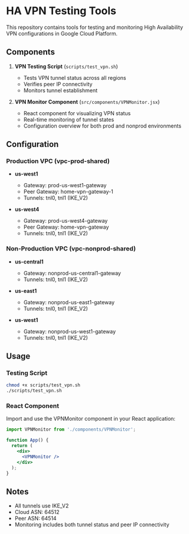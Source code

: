 # HA VPN Testing Tools

This repository contains tools for testing and monitoring High Availability VPN configurations in Google Cloud Platform.

## Components

1. **VPN Testing Script** (`scripts/test_vpn.sh`)
   - Tests VPN tunnel status across all regions
   - Verifies peer IP connectivity
   - Monitors tunnel establishment

2. **VPN Monitor Component** (`src/components/VPNMonitor.jsx`)
   - React component for visualizing VPN status
   - Real-time monitoring of tunnel states
   - Configuration overview for both prod and nonprod environments

## Configuration

### Production VPC (vpc-prod-shared)
- **us-west1**
  - Gateway: prod-us-west1-gateway
  - Peer Gateway: home-vpn-gateway-1
  - Tunnels: tnl0, tnl1 (IKE_V2)

- **us-west4**
  - Gateway: prod-us-west4-gateway
  - Peer Gateway: home-vpn-gateway
  - Tunnels: tnl0, tnl1 (IKE_V2)

### Non-Production VPC (vpc-nonprod-shared)
- **us-central1**
  - Gateway: nonprod-us-central1-gateway
  - Tunnels: tnl0, tnl1 (IKE_V2)

- **us-east1**
  - Gateway: nonprod-us-east1-gateway
  - Tunnels: tnl0, tnl1 (IKE_V2)

- **us-west1**
  - Gateway: nonprod-us-west1-gateway
  - Tunnels: tnl0, tnl1 (IKE_V2)

## Usage

### Testing Script
```bash
chmod +x scripts/test_vpn.sh
./scripts/test_vpn.sh
```

### React Component
Import and use the VPNMonitor component in your React application:

```jsx
import VPNMonitor from './components/VPNMonitor';

function App() {
  return (
    <div>
      <VPNMonitor />
    </div>
  );
}
```

## Notes
- All tunnels use IKE_V2
- Cloud ASN: 64512
- Peer ASN: 64514
- Monitoring includes both tunnel status and peer IP connectivity